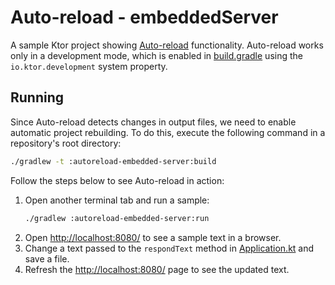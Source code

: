 # Auto-reload - embeddedServer

A sample Ktor project showing [Auto-reload](https://ktor.io/docs/auto-reload.html) functionality. Auto-reload works only in a development mode, which is enabled in [build.gradle](build.gradle.kts) using the `io.ktor.development` system property.

## Running

Since Auto-reload detects changes in output files, we need to enable automatic project rebuilding. To do this, execute the following command in a repository's root directory:
```bash
./gradlew -t :autoreload-embedded-server:build
```

Follow the steps below to see Auto-reload in action:
1. Open another terminal tab and run a sample:
   ```bash
   ./gradlew :autoreload-embedded-server:run
   ```
1. Open [http://localhost:8080/](http://localhost:8080/) to see a sample text in a browser.
1. Change a text passed to the  `respondText` method in [Application.kt](src/main/kotlin/com/example/Application.kt) and save a file.
1. Refresh the [http://localhost:8080/](http://localhost:8080/) page to see the updated text.
